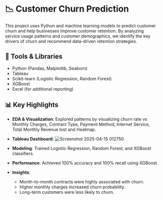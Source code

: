# 📉 Customer Churn Prediction

This project uses Python and machine learning models to predict customer churn and help businesses improve customer retention. By analyzing service usage patterns and customer demographics, we identify the key drivers of churn and recommend data-driven retention strategies.

## 🔧 Tools & Libraries
- Python (Pandas, Matplotlib, Seaborn)
- Tableau
- Scikit-learn (Logistic Regression, Random Forest)
- XGBoost
- Excel (for additional reporting)

## 📊 Key Highlights

- **EDA & Visualization**: Explored patterns by visualizing churn rate vs Monthly Charges, Contract Type, Payment Method, Internet Service, Total Monthly Revenue lost and Heatmap.
- **Tableau Dashboard**: ![Screenshot 2025-04-15 012750](https://github.com/user-attachments/assets/1c1002c1-8daf-4510-9945-a7a58712b739)

- **Modeling**: Trained Logistic Regression, Random Forest, and XGBoost classifiers.
- **Performance**: Achieved 100% accuracy and 100% recall using XGBoost.
- **Insights**:
  - Month-to-month contracts were highly associated with churn.
  - Higher monthly charges increased churn probability.
  - Long-term customers were less likely to churn.

